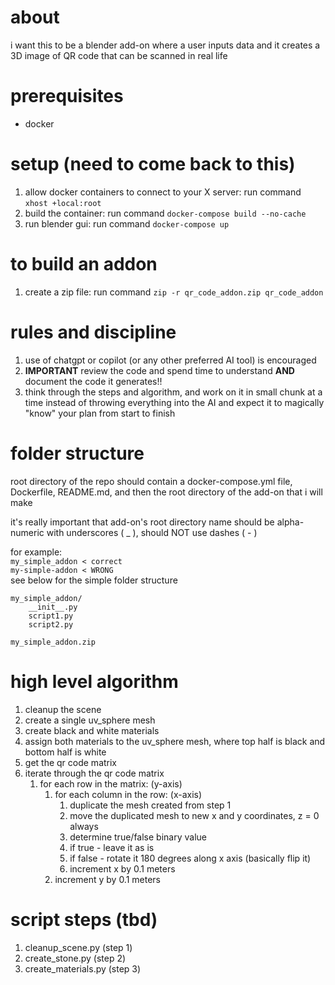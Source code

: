 # about
i want this to be a blender add-on where a user inputs data and it creates a 3D image of QR code that can be scanned in real life

# prerequisites
* docker

# setup (need to come back to this)
1. allow docker containers to connect to your X server: run command `xhost +local:root`
2. build the container: run command `docker-compose build --no-cache`
3. run blender gui: run command `docker-compose up`

# to build an addon
1. create a zip file: run command `zip -r qr_code_addon.zip qr_code_addon`

# rules and discipline
1. use of chatgpt or copilot (or any other preferred AI tool) is encouraged
2. **IMPORTANT** review the code and spend time to understand **AND** document the code it generates!!
3. think through the steps and algorithm, and work on it in small chunk at a time instead of throwing everything into the AI and expect it to magically "know" your plan from start to finish

# folder structure
root directory of the repo should contain a docker-compose.yml file, Dockerfile, README.md, and then the root directory of the add-on that i will make
<br />

it's really important that add-on's root directory name should be alpha-numeric with underscores ( _ ), should NOT use dashes ( - )
<br />

for example:
<br />
`my_simple_addon < correct`
<br />
`my-simple-addon < WRONG`
<br />
see below for the simple folder structure
```
my_simple_addon/
    __init__.py
    script1.py
    script2.py

my_simple_addon.zip 
```

# high level algorithm
1. cleanup the scene
1. create a single uv_sphere mesh
2. create black and white materials
3. assign both materials to the uv_sphere mesh, where top half is black and bottom half is white
4. get the qr code matrix
5. iterate through the qr code matrix
    1. for each row in the matrix: (y-axis)
        1. for each column in the row: (x-axis)
            1. duplicate the mesh created from step 1
            1. move the duplicated mesh to new x and y coordinates, z = 0 always
            1. determine true/false binary value
            1. if true - leave it as is
            1. if false - rotate it 180 degrees along x axis (basically flip it)
            1. increment x by 0.1 meters
        1. increment y by 0.1 meters

# script steps (tbd)
1. cleanup_scene.py (step 1)
2. create_stone.py (step 2)
3. create_materials.py (step 3)

